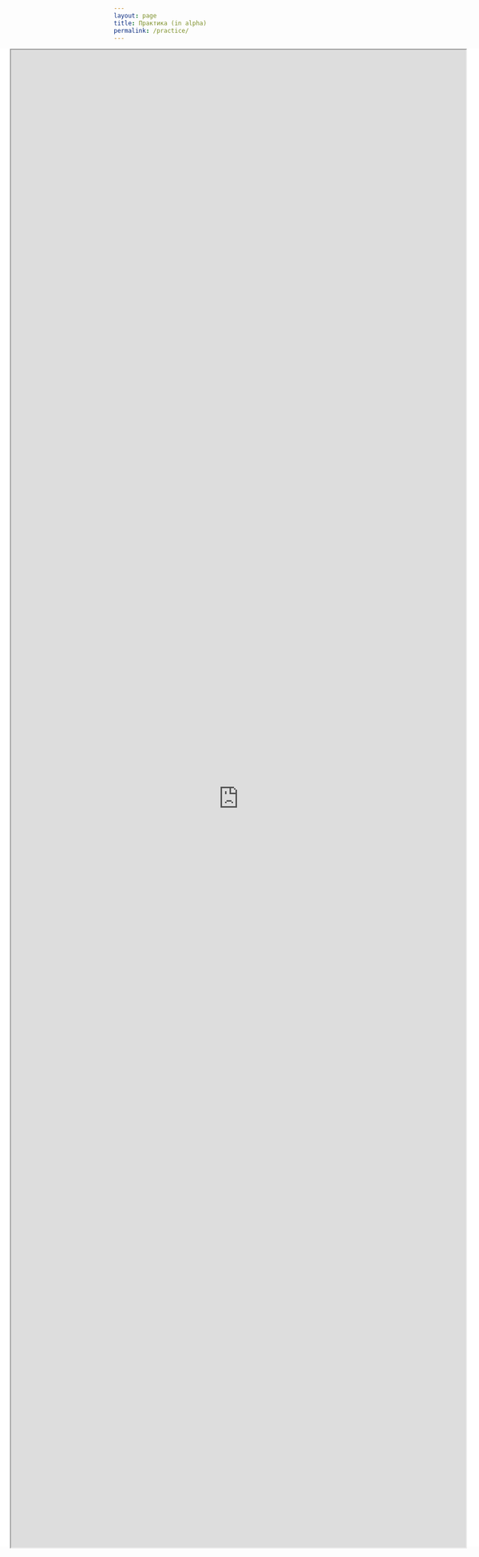 ```yaml
---
layout: page
title: Практика (in alpha)
permalink: /practice/
---
```

<div style="position: fixed; left: 0; width: 100%; height: 75%;background: white;">
 <iframe src="https://wiki-practice.firebaseapp.com/" style="position: absolute; right: 20px; left: 20px;width: 95%; height: 100%;">
    Ваш браузер не поддерживает плавающие фреймы!
 </iframe>
</div>
